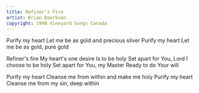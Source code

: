 ```yaml
---
title: Refiner's Fire
artist: Brian Doerksen
copyright: 1990 Vineyard Songs Canada
---
```


Purify my heart
Let me be as gold and precious silver
Purify my heart
Let me be as gold, pure gold

Refiner's fire
My heart's one desire
Is to be holy
Set apart for You, Lord
I choose to be holy
Set apart for You, my Master
Ready to do Your will

Purify my heart
Cleanse me from within and make me holy
Purify my heart
Cleanse me from my sin, deep within





















